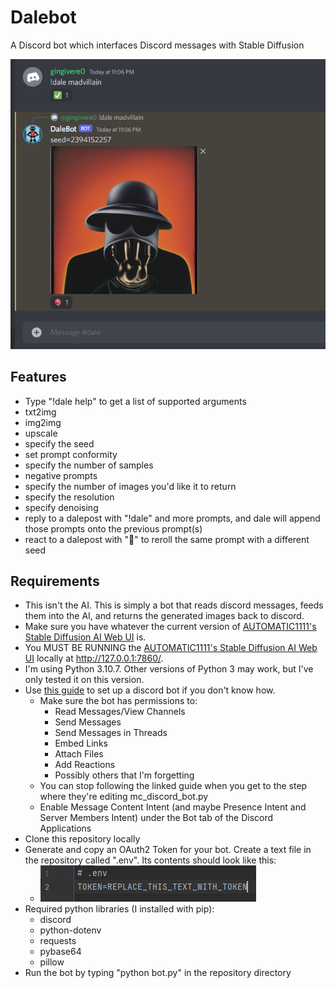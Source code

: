 # Dalebot
A Discord bot which interfaces Discord messages with Stable Diffusion

![](examplepic.png)

## Features
- Type "!dale help" to get a list of supported arguments
- txt2img
- img2img
- upscale
- specify the seed
- set prompt conformity
- specify the number of samples
- negative prompts
- specify the number of images you'd like it to return
- specify the resolution
- specify denoising
- reply to a dalepost with "!dale" and more prompts, and dale will append those prompts onto the previous prompt(s)
- react to a dalepost with "🎲" to reroll the same prompt with a different seed

## Requirements
- This isn't the AI. This is simply a bot that reads discord messages, feeds them into the AI, and returns the generated images back to discord.
- Make sure you have whatever the current version of [AUTOMATIC1111's Stable Diffusion AI Web UI](https://github.com/AUTOMATIC1111/stable-diffusion-webui) is.
- You MUST BE RUNNING the [AUTOMATIC1111's Stable Diffusion AI Web UI](https://github.com/AUTOMATIC1111/stable-diffusion-webui) locally at http://127.0.0.1:7860/.
- I'm using Python 3.10.7. Other versions of Python 3 may work, but I've only tested it on this version.
- Use [this guide](https://blog.ruanbekker.com/blog/2022/05/05/create-a-discord-bot-in-python/) to set up a discord bot if you don't know how.
	- Make sure the bot has permissions to:
		- Read Messages/View Channels
		- Send Messages
		- Send Messages in Threads
		- Embed Links
		- Attach Files
		- Add Reactions
		- Possibly others that I'm forgetting
	- You can stop following the linked guide when you get to the step where they're editing mc_discord_bot.py
	- Enable Message Content Intent (and maybe Presence Intent and Server Members Intent) under the Bot tab of the Discord Applications
- Clone this repository locally
- Generate and copy an OAuth2 Token for your bot. Create a text file in the repository called ".env". Its contents should look like this:
	- ![](envfile.png)
- Required python libraries (I installed with pip):
	- discord
	- python-dotenv
	- requests
	- pybase64
	- pillow
- Run the bot by typing "python bot.py" in the repository directory



	